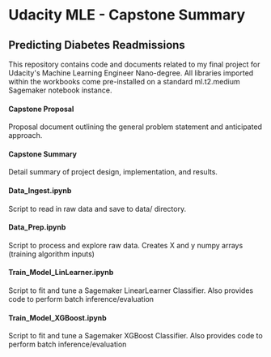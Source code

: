 # Udacity MLE - Capstone Summary
## Predicting Diabetes Readmissions

This repository contains code and documents related to my final project for Udacity's Machine Learning Engineer Nano-degree. All libraries imported within the workbooks come pre-installed on a standard ml.t2.medium Sagemaker notebook instance.

#### Capstone Proposal
Proposal document outlining the general problem statement and anticipated approach.
#### Capstone Summary
Detail summary of project design, implementation, and results.
#### Data_Ingest.ipynb
Script to read in raw data and save to data/ directory.
#### Data_Prep.ipynb
Script to process and explore raw data. Creates X and y numpy arrays (training algorithm inputs)
#### Train_Model_LinLearner.ipynb
Script to fit and tune a Sagemaker LinearLearner Classifier. Also provides code to perform batch inference/evaluation
#### Train_Model_XGBoost.ipynb
Script to fit and tune a Sagemaker XGBoost Classifier. Also provides code to perform batch inference/evaluation
